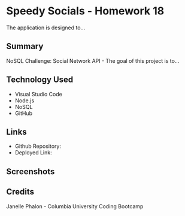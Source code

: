 # Speedy Socials - Homework 18 
The application is designed to...

## Summary
NoSQL Challenge: Social Network API - The goal of this project is to...

## Technology Used
* Visual Studio Code
* Node.js
* NoSQL
* GitHub

## Links
* Github Repository: 
* Deployed Link: 

## Screenshots 

## Credits 
Janelle Phalon - Columbia University Coding Bootcamp